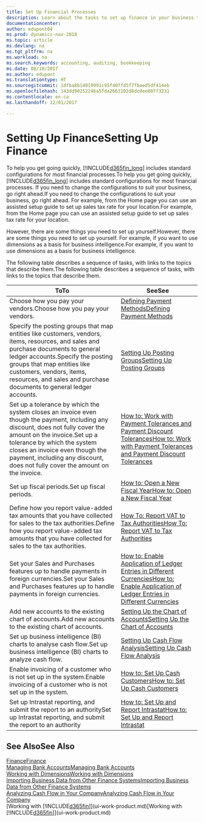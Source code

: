 ```yaml
---
title: Set Up Financial Processes
description: Learn about the tasks to set up finance in your business to suit all your accounting, auditing, or bookkeeping needs.
documentationcenter: 
author: edupont04
ms.prod: dynamics-nav-2018
ms.topic: article
ms.devlang: na
ms.tgt_pltfrm: na
ms.workload: na
ms.search.keywords: accounting, auditing, bookkeeping
ms.date: 08/10/2017
ms.author: edupont
ms.translationtype: HT
ms.sourcegitcommit: 1dfba8b14019991c95f40ffd5f7fbaed5df414eb
ms.openlocfilehash: 143dd90252246a5fda2663102d8dc0ee08ff3231
ms.contentlocale: en-ca
ms.lasthandoff: 12/01/2017

---
```

# <a name="setting-up-finance"></a><span data-ttu-id="d05b1-103">Setting Up Finance</span><span class="sxs-lookup"><span data-stu-id="d05b1-103">Setting Up Finance</span></span>
<span data-ttu-id="d05b1-104">To help you get going quickly, [!INCLUDE[d365fin_long](includes/d365fin_long_md.md)] includes standard configurations for most financial processes.</span><span class="sxs-lookup"><span data-stu-id="d05b1-104">To help you get going quickly, [!INCLUDE[d365fin_long](includes/d365fin_long_md.md)] includes standard configurations for most financial processes.</span></span> <span data-ttu-id="d05b1-105">If you need to change the configurations to suit your business, go right ahead.</span><span class="sxs-lookup"><span data-stu-id="d05b1-105">If you need to change the configurations to suit your business, go right ahead.</span></span> <span data-ttu-id="d05b1-106">For example, from the Home page you can use an assisted setup guide to set up sales tax rate for your location.</span><span class="sxs-lookup"><span data-stu-id="d05b1-106">For example, from the Home page you can use an assisted setup guide to set up sales tax rate for your location.</span></span>  

<span data-ttu-id="d05b1-107">However, there are some things you need to set up yourself.</span><span class="sxs-lookup"><span data-stu-id="d05b1-107">However, there are some things you need to set up yourself.</span></span> <span data-ttu-id="d05b1-108">For example, if you want to use dimensions as a basis for business intelligence.</span><span class="sxs-lookup"><span data-stu-id="d05b1-108">For example, if you want to use dimensions as a basis for business intelligence.</span></span>  

<span data-ttu-id="d05b1-109">The following table describes a sequence of tasks, with links to the topics that describe them.</span><span class="sxs-lookup"><span data-stu-id="d05b1-109">The following table describes a sequence of tasks, with links to the topics that describe them.</span></span>

| <span data-ttu-id="d05b1-110">To</span><span class="sxs-lookup"><span data-stu-id="d05b1-110">To</span></span> | <span data-ttu-id="d05b1-111">See</span><span class="sxs-lookup"><span data-stu-id="d05b1-111">See</span></span> |
| --- | --- |
| <span data-ttu-id="d05b1-112">Choose how you pay your vendors.</span><span class="sxs-lookup"><span data-stu-id="d05b1-112">Choose how you pay your vendors.</span></span> |[<span data-ttu-id="d05b1-113">Defining Payment Methods</span><span class="sxs-lookup"><span data-stu-id="d05b1-113">Defining Payment Methods</span></span>](finance-payment-methods.md) |
| <span data-ttu-id="d05b1-114">Specify the posting groups that map entities like customers, vendors, items, resources, and sales and purchase documents to general ledger accounts.</span><span class="sxs-lookup"><span data-stu-id="d05b1-114">Specify the posting groups that map entities like customers, vendors, items, resources, and sales and purchase documents to general ledger accounts.</span></span> |[<span data-ttu-id="d05b1-115">Setting Up Posting Groups</span><span class="sxs-lookup"><span data-stu-id="d05b1-115">Setting Up Posting Groups</span></span>](finance-posting-groups.md)|
|<span data-ttu-id="d05b1-116">Set up a tolerance by which the system closes an invoice even though the payment, including any discount, does not fully cover the amount on the invoice.</span><span class="sxs-lookup"><span data-stu-id="d05b1-116">Set up a tolerance by which the system closes an invoice even though the payment, including any discount, does not fully cover the amount on the invoice.</span></span>|[<span data-ttu-id="d05b1-117">How to: Work with Payment Tolerances and Payment Discount Tolerances</span><span class="sxs-lookup"><span data-stu-id="d05b1-117">How to: Work with Payment Tolerances and Payment Discount Tolerances</span></span>](finance-payment-tolerance-and-payment-discount-tolerance.md)|
| <span data-ttu-id="d05b1-118">Set up fiscal periods.</span><span class="sxs-lookup"><span data-stu-id="d05b1-118">Set up fiscal periods.</span></span> |[<span data-ttu-id="d05b1-119">How to: Open a New Fiscal Year</span><span class="sxs-lookup"><span data-stu-id="d05b1-119">How to: Open a New Fiscal Year</span></span>](finance-how-open-new-fiscal-year.md) |
| <span data-ttu-id="d05b1-120">Define how you report value-added tax amounts that you have collected for sales to the tax authorities.</span><span class="sxs-lookup"><span data-stu-id="d05b1-120">Define how you report value-added tax amounts that you have collected for sales to the tax authorities.</span></span> |[<span data-ttu-id="d05b1-121">How To: Report VAT to Tax Authorities</span><span class="sxs-lookup"><span data-stu-id="d05b1-121">How To: Report VAT to Tax Authorities</span></span>](finance-how-report-vat.md)|
| <span data-ttu-id="d05b1-122">Set your Sales and Purchases features up to handle payments in foreign currencies.</span><span class="sxs-lookup"><span data-stu-id="d05b1-122">Set your Sales and Purchases features up to handle payments in foreign currencies.</span></span>|[<span data-ttu-id="d05b1-123">How to: Enable Application of Ledger Entries in Different Currencies</span><span class="sxs-lookup"><span data-stu-id="d05b1-123">How to: Enable Application of Ledger Entries in Different Currencies</span></span>](finance-how-enable-application-ledger-entries-different-currencies.md)
| <span data-ttu-id="d05b1-124">Add new accounts to the existing chart of accounts.</span><span class="sxs-lookup"><span data-stu-id="d05b1-124">Add new accounts to the existing chart of accounts.</span></span> |[<span data-ttu-id="d05b1-125">Setting Up the Chart of Accounts</span><span class="sxs-lookup"><span data-stu-id="d05b1-125">Setting Up the Chart of Accounts</span></span>](finance-setup-chart-accounts.md) |
| <span data-ttu-id="d05b1-126">Set up business intelligence (BI) charts to analyse cash flow.</span><span class="sxs-lookup"><span data-stu-id="d05b1-126">Set up business intelligence (BI) charts to analyze cash flow.</span></span> |[<span data-ttu-id="d05b1-127">Setting Up Cash Flow Analysis</span><span class="sxs-lookup"><span data-stu-id="d05b1-127">Setting Up Cash Flow Analysis</span></span>](finance-setup-cash-flow-analyses.md) |
|<span data-ttu-id="d05b1-128">Enable invoicing of a customer who is not set up in the system.</span><span class="sxs-lookup"><span data-stu-id="d05b1-128">Enable invoicing of a customer who is not set up in the system.</span></span>|[<span data-ttu-id="d05b1-129">How to: Set Up Cash Customers</span><span class="sxs-lookup"><span data-stu-id="d05b1-129">How to: Set Up Cash Customers</span></span>](finance-how-to-set-up-cash-customers.md)|
| <span data-ttu-id="d05b1-130">Set up Intrastat reporting, and submit the report to an authority</span><span class="sxs-lookup"><span data-stu-id="d05b1-130">Set up Intrastat reporting, and submit the report to an authority</span></span> | [<span data-ttu-id="d05b1-131">How to: Set Up and Report Intrastat</span><span class="sxs-lookup"><span data-stu-id="d05b1-131">How to: Set Up and Report Intrastat</span></span>](finance-how-setup-report-intrastat.md)|

## <a name="see-also"></a><span data-ttu-id="d05b1-132">See Also</span><span class="sxs-lookup"><span data-stu-id="d05b1-132">See Also</span></span>
[<span data-ttu-id="d05b1-133">Finance</span><span class="sxs-lookup"><span data-stu-id="d05b1-133">Finance</span></span>](finance.md)  
[<span data-ttu-id="d05b1-134">Managing Bank Accounts</span><span class="sxs-lookup"><span data-stu-id="d05b1-134">Managing Bank Accounts</span></span>](bank-manage-bank-accounts.md)  
[<span data-ttu-id="d05b1-135">Working with Dimensions</span><span class="sxs-lookup"><span data-stu-id="d05b1-135">Working with Dimensions</span></span>](finance-dimensions.md)  
[<span data-ttu-id="d05b1-136">Importing Business Data from Other Finance Systems</span><span class="sxs-lookup"><span data-stu-id="d05b1-136">Importing Business Data from Other Finance Systems</span></span>](upload-data.md)  
[<span data-ttu-id="d05b1-137">Analyzing Cash Flow in Your Company</span><span class="sxs-lookup"><span data-stu-id="d05b1-137">Analyzing Cash Flow in Your Company</span></span>](finance-analyze-cash-flow.md)  
<span data-ttu-id="d05b1-138">[Working with [!INCLUDE[d365fin](includes/d365fin_md.md)]](ui-work-product.md)</span><span class="sxs-lookup"><span data-stu-id="d05b1-138">[Working with [!INCLUDE[d365fin](includes/d365fin_md.md)]](ui-work-product.md)</span></span>  

##

